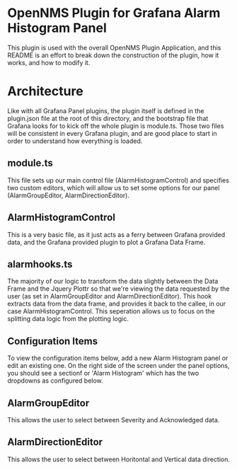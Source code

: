 # OpenNMS Plugin for Grafana Alarm Histogram Panel

This plugin is used with the overall OpenNMS Plugin Application, and this README is an effort to break down the construction of the plugin, 
how it works, and how to modify it.

# Architecture
Like with all Grafana Panel plugins, the plugin itself is defined in the plugin.json file at the root of this directory, and the bootstrap
file that Grafana looks for to kick off the whole plugin is module.ts. Those two files will be consistent in every Grafana plugin, and are good place to start in order to understand how everything is loaded.

## module.ts
This file sets up our main control file (AlarmHistogramControl) and specifies two custom editors, which will allow us to set some options for our panel (AlarmGroupEditor, AlarmDirectionEditor).

## AlarmHistogramControl
This is a very basic file, as it just acts as a ferry between Grafana provided data, and the Grafana provided plugin to plot a Grafana Data Frame.

## alarmhooks.ts
The majority of our logic to transform the data slightly between the Data Frame and the Jquery Plottr so that we're viewing the data requested by the user (as set in AlarmGroupEditor and AlarmDirectionEditor). This hook extracts data from the data frame, and provides it back to the callee, in our case AlarmHistogramControl. This seperation allows us to focus on the splitting data logic from the plotting logic.

## Configuration Items
To view the configuration items below, add a new Alarm Histogram panel or edit an existing one. On the right side of the screen under the panel options, you should see a sectionf or 'Alarm Histogram' which has the two dropdowns as configured below.

## AlarmGroupEditor
This allows the user to select between Severity and Acknowledged data.

## AlarmDirectionEditor
This allows the user to select between Horitontal and Vertical data direction.

